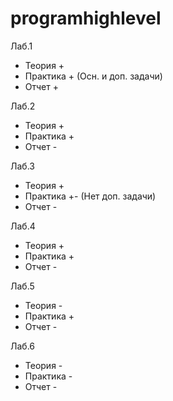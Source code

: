 # programhighlevel

Лаб.1
  - Теория +
  - Практика + (Осн. и доп. задачи)
  - Отчет +

Лаб.2
  - Теория +
  - Практика +
  - Отчет -

Лаб.3
  - Теория +
  - Практика +- (Нет доп. задачи)
  - Отчет -

Лаб.4
  - Теория +
  - Практика +
  - Отчет -

Лаб.5
  - Теория -
  - Практика +
  - Отчет -

Лаб.6
  - Теория -
  - Практика -
  - Отчет -
